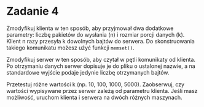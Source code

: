 # Zadanie 4

Zmodyfikuj klienta w ten sposób, aby przyjmował dwa dodatkowe parametry: liczbę pakietów do wysłania (n) i rozmiar porcji danych (k). Klient  n razy przesyła k dowolnych bajtów do serwera.  Do skonstruowania takiego komunikatu możesz użyć funkcji ```memset()```.

Zmodyfikuj serwer w ten sposób, aby czytał w pętli komunikaty od klienta. Po otrzymaniu danych serwer dopisuje je do pliku o ustalonej nazwie, a na standardowe wyjście podaje jedynie liczbę otrzymanych bajtów.

Przetestuj różne wartości k (np. 10, 100, 1000, 5000). Zaobserwuj, czy wartości wypisywane przez serwer zależą od parametru klienta. Jeśli masz możliwość, uruchom klienta i serwera na dwóch różnych maszynach.
